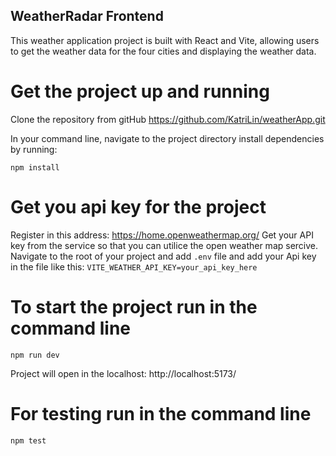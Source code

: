 ## WeatherRadar Frontend 

This weather application project is built with React and Vite, allowing users to get the weather data for the four cities and displaying the weather data.

# Get the project up and running

Clone the repository from gitHub https://github.com/KatriLin/weatherApp.git

In your command line, navigate to the project directory install dependencies by running:
```
npm install
```
# Get you api key for the project

Register in this address: https://home.openweathermap.org/
Get your API key from the service so that you can utilice the open weather map sercive.
Navigate to the root of your project and add ```.env``` file and add your Api key in the file like this:
```VITE_WEATHER_API_KEY=your_api_key_here```

# To start the project run in the command line
```
npm run dev
```

Project will open in the localhost: http://localhost:5173/


# For testing run in the command line
```
npm test
```







